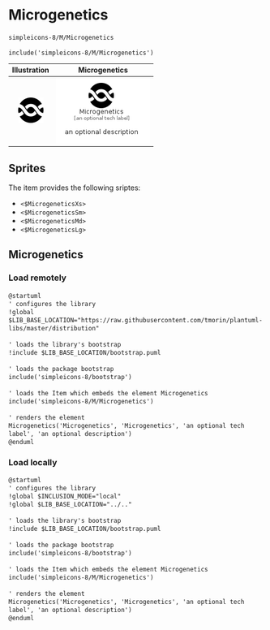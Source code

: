 # Microgenetics


```text
simpleicons-8/M/Microgenetics
```

```text
include('simpleicons-8/M/Microgenetics')
```



| Illustration | Microgenetics |
| :---: | :---: |
| ![illustration for Illustration](../../simpleicons-8/M/Microgenetics.png) | ![illustration for Microgenetics](../../simpleicons-8/M/Microgenetics.Local.png) |



## Sprites
The item provides the following sriptes:

- `<$MicrogeneticsXs>`
- `<$MicrogeneticsSm>`
- `<$MicrogeneticsMd>`
- `<$MicrogeneticsLg>`





## Microgenetics

### Load remotely
```plantuml
@startuml
' configures the library
!global $LIB_BASE_LOCATION="https://raw.githubusercontent.com/tmorin/plantuml-libs/master/distribution"

' loads the library's bootstrap
!include $LIB_BASE_LOCATION/bootstrap.puml

' loads the package bootstrap
include('simpleicons-8/bootstrap')

' loads the Item which embeds the element Microgenetics
include('simpleicons-8/M/Microgenetics')

' renders the element
Microgenetics('Microgenetics', 'Microgenetics', 'an optional tech label', 'an optional description')
@enduml
```

### Load locally
```plantuml
@startuml
' configures the library
!global $INCLUSION_MODE="local"
!global $LIB_BASE_LOCATION="../.."

' loads the library's bootstrap
!include $LIB_BASE_LOCATION/bootstrap.puml

' loads the package bootstrap
include('simpleicons-8/bootstrap')

' loads the Item which embeds the element Microgenetics
include('simpleicons-8/M/Microgenetics')

' renders the element
Microgenetics('Microgenetics', 'Microgenetics', 'an optional tech label', 'an optional description')
@enduml
```

